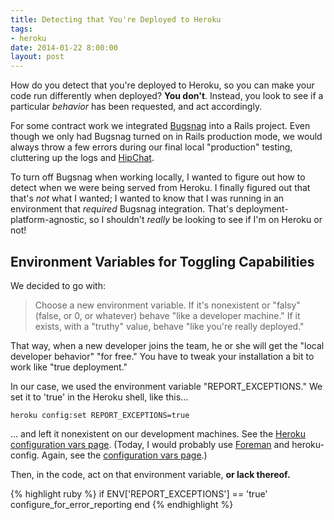 ```yaml
---
title: Detecting that You're Deployed to Heroku
tags:
- heroku
date: 2014-01-22 8:00:00
layout: post
---
```

How do you detect that you're deployed to Heroku, so you can make your code run differently when deployed?  **You don't**.  Instead, you look to see if a particular *behavior* has been requested, and act accordingly.

For some contract work we integrated [Bugsnag](https://bugsnag.com/) into a Rails project.  Even though we only had Bugsnag turned on in Rails production mode, we would always throw a few errors during our final local "production" testing, cluttering up the logs and [HipChat](https://www.hipchat.com/).

To turn off Bugsnag when working locally, I wanted to figure out how to detect when we were being served from Heroku.  I finally figured out that that's *not* what I wanted; I wanted to know that I was running in an environment that *required* Bugsnag integration.  That's deployment-platform-agnostic, so I shouldn't *really* be looking to see if I'm on Heroku or not!

## Environment Variables for Toggling Capabilities ##

We decided to go with:

> Choose a new environment variable.  If it's nonexistent or "falsy" (false, or 0, or whatever) behave "like a developer machine." If it exists, with a "truthy" value, behave "like you're really deployed."

That way, when a new developer joins the team, he or she will get the "local developer behavior" "for free."  You have to tweak your installation a bit to work like "true deployment."

In our case, we used the environment variable "REPORT_EXCEPTIONS."  We set it to 'true' in the Heroku shell, like this...

    heroku config:set REPORT_EXCEPTIONS=true

... and left it nonexistent on our development machines.  See the [Heroku configuration vars page](https://devcenter.heroku.com/articles/config-vars).  (Today, I would probably use [Foreman](http://blog.daviddollar.org/2011/05/06/introducing-foreman.html) and heroku-config.  Again, see the [configuration vars page](https://devcenter.heroku.com/articles/config-vars).)

Then, in the code, act on that environment variable, **or lack thereof.**

{% highlight ruby %}
if ENV['REPORT_EXCEPTIONS'] == 'true'
  configure_for_error_reporting
end
{% endhighlight %}


